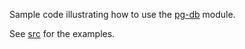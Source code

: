 Sample code illustrating how to use the [pg-db](https://github.com/sehrope/node-pg-db) module.

See [src](src) for the examples.

